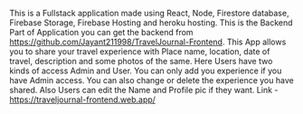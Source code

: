 This is a Fullstack application made using React, Node, Firestore database, Firebase Storage, Firebase Hosting and heroku hosting.
This is the Backend Part of Application you can get the backend from https://github.com/Jayant211998/TravelJournal-Frontend.
This App allows you to share your travel experience with Place name, location, date of travel, description and some photos of the same.
Here Users have two kinds of access Admin and User.
You can only add you experience if you have Admin access.
You can also change or delete the experience you have shared.
Also Users can edit the Name and Profile pic if they want.
Link - https://traveljournal-frontend.web.app/
